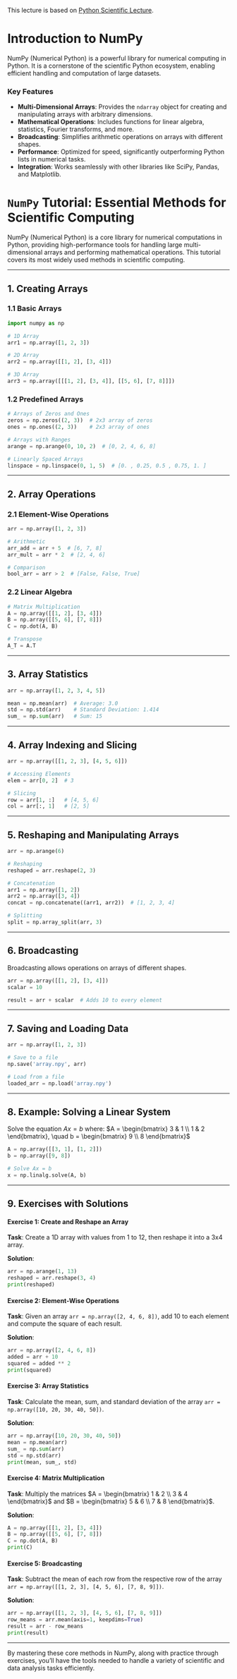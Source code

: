This lecture is based on [Python Scientific Lecture](https://lectures.scientific-python.org/).

# Introduction to NumPy

NumPy (Numerical Python) is a powerful library for numerical computing in Python. It is a cornerstone of the scientific Python ecosystem, enabling efficient handling and computation of large datasets.

### Key Features

- **Multi-Dimensional Arrays**: Provides the `ndarray` object for creating and manipulating arrays with arbitrary dimensions.
- **Mathematical Operations**: Includes functions for linear algebra, statistics, Fourier transforms, and more.
- **Broadcasting**: Simplifies arithmetic operations on arrays with different shapes.
- **Performance**: Optimized for speed, significantly outperforming Python lists in numerical tasks.
- **Integration**: Works seamlessly with other libraries like SciPy, Pandas, and Matplotlib.



# `NumPy` Tutorial: Essential Methods for Scientific Computing

NumPy (Numerical Python) is a core library for numerical computations in Python, providing high-performance tools for handling large multi-dimensional arrays and performing mathematical operations. This tutorial covers its most widely used methods in scientific computing.

---

## 1. **Creating Arrays**

### 1.1 Basic Arrays
```python
import numpy as np

# 1D Array
arr1 = np.array([1, 2, 3])

# 2D Array
arr2 = np.array([[1, 2], [3, 4]])

# 3D Array
arr3 = np.array([[[1, 2], [3, 4]], [[5, 6], [7, 8]]])
```

### 1.2 Predefined Arrays
```python
# Arrays of Zeros and Ones
zeros = np.zeros((2, 3))  # 2x3 array of zeros
ones = np.ones((2, 3))    # 2x3 array of ones

# Arrays with Ranges
arange = np.arange(0, 10, 2)  # [0, 2, 4, 6, 8]

# Linearly Spaced Arrays
linspace = np.linspace(0, 1, 5)  # [0. , 0.25, 0.5 , 0.75, 1. ]
```

---

## 2. **Array Operations**

### 2.1 Element-Wise Operations
```python
arr = np.array([1, 2, 3])

# Arithmetic
arr_add = arr + 5  # [6, 7, 8]
arr_mult = arr * 2  # [2, 4, 6]

# Comparison
bool_arr = arr > 2  # [False, False, True]
```

### 2.2 Linear Algebra
```python
# Matrix Multiplication
A = np.array([[1, 2], [3, 4]])
B = np.array([[5, 6], [7, 8]])
C = np.dot(A, B)

# Transpose
A_T = A.T
```

---

## 3. **Array Statistics**
```python
arr = np.array([1, 2, 3, 4, 5])

mean = np.mean(arr)  # Average: 3.0
std = np.std(arr)    # Standard Deviation: 1.414
sum_ = np.sum(arr)   # Sum: 15
```

---

## 4. **Array Indexing and Slicing**
```python
arr = np.array([[1, 2, 3], [4, 5, 6]])

# Accessing Elements
elem = arr[0, 2]  # 3

# Slicing
row = arr[1, :]   # [4, 5, 6]
col = arr[:, 1]   # [2, 5]
```

---

## 5. **Reshaping and Manipulating Arrays**
```python
arr = np.arange(6)

# Reshaping
reshaped = arr.reshape(2, 3)

# Concatenation
arr1 = np.array([1, 2])
arr2 = np.array([3, 4])
concat = np.concatenate((arr1, arr2))  # [1, 2, 3, 4]

# Splitting
split = np.array_split(arr, 3)
```

---

## 6. **Broadcasting**
Broadcasting allows operations on arrays of different shapes.
```python
arr = np.array([[1, 2], [3, 4]])
scalar = 10

result = arr + scalar  # Adds 10 to every element
```

---

## 7. **Saving and Loading Data**
```python
arr = np.array([1, 2, 3])

# Save to a file
np.save('array.npy', arr)

# Load from a file
loaded_arr = np.load('array.npy')
```

---

## 8. **Example: Solving a Linear System**
Solve the equation $Ax = b$ where:
$A = \begin{bmatrix} 3 & 1 \\ 1 & 2 \end{bmatrix}, \quad b = \begin{bmatrix} 9 \\ 8 \end{bmatrix}$

```python
A = np.array([[3, 1], [1, 2]])
b = np.array([9, 8])

# Solve Ax = b
x = np.linalg.solve(A, b)
```

---



## 9. **Exercises with Solutions**

#### Exercise 1: Create and Reshape an Array

**Task**: Create a 1D array with values from 1 to 12, then reshape it into a 3x4 array.

**Solution**:
```python
arr = np.arange(1, 13)
reshaped = arr.reshape(3, 4)
print(reshaped)
```

#### Exercise 2: Element-Wise Operations

**Task**: Given an array `arr = np.array([2, 4, 6, 8])`, add 10 to each element and compute the square of each result.

**Solution**:
```python
arr = np.array([2, 4, 6, 8])
added = arr + 10
squared = added ** 2
print(squared)
```

#### Exercise 3: Array Statistics

**Task**: Calculate the mean, sum, and standard deviation of the array `arr = np.array([10, 20, 30, 40, 50])`.

**Solution**:
```python
arr = np.array([10, 20, 30, 40, 50])
mean = np.mean(arr)
sum_ = np.sum(arr)
std = np.std(arr)
print(mean, sum_, std)
```

#### Exercise 4: Matrix Multiplication

**Task**: Multiply the matrices $A = \begin{bmatrix} 1 & 2 \\ 3 & 4 \end{bmatrix}$ and $B = \begin{bmatrix} 5 & 6 \\ 7 & 8 \end{bmatrix}$.

**Solution**:

```python
A = np.array([[1, 2], [3, 4]])
B = np.array([[5, 6], [7, 8]])
C = np.dot(A, B)
print(C)
```

#### Exercise 5: Broadcasting

**Task**: Subtract the mean of each row from the respective row of the array `arr = np.array([[1, 2, 3], [4, 5, 6], [7, 8, 9]])`.

**Solution**:
```python
arr = np.array([[1, 2, 3], [4, 5, 6], [7, 8, 9]])
row_means = arr.mean(axis=1, keepdims=True)
result = arr - row_means
print(result)
```

---

By mastering these core methods in NumPy, along with practice through exercises, you’ll have the tools needed to handle a variety of scientific and data analysis tasks efficiently.

